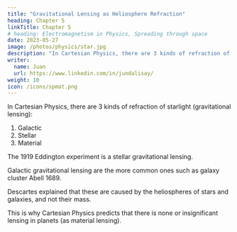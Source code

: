```yaml
---
title: "Gravitational Lensing as Heliosphere Refraction"
heading: Chapter 5
linkTitle: Chapter 5
# heading: Electromagnetism in Physics, Spreading through space
date: 2023-05-27
image: /photos/physics/star.jpg
description: "In Cartesian Physics, there are 3 kinds of refraction of starlight (gravitational lensing)"
writer:
  name: Juan
  url: https://www.linkedin.com/in/jundalisay/
weight: 10
icon: /icons/spmat.png
---
```



In Cartesian Physics, there are 3 kinds of refraction of starlight (gravitational lensing):

1. Galactic
2. Stellar
3. Material


The 1919 Eddington experiment is a stellar gravitational lensing.

Galactic gravitational lensing are the more common ones such as galaxy cluster Abell 1689.

Descartes explained that these are caused by the heliospheres of stars and galaxies, and not their mass. 

This is why Cartesian Physics predicts that there is none or insignificant lensing in planets (as material lensing).

